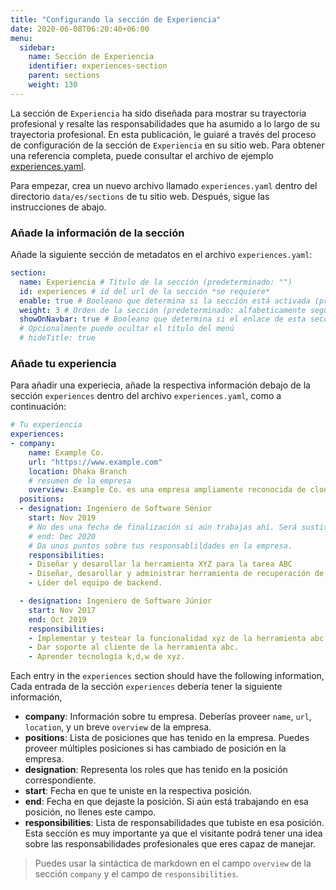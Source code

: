 ```yaml
---
title: "Configurando la sección de Experiencia"
date: 2020-06-08T06:20:40+06:00
menu:
  sidebar:
    name: Sección de Experiencia
    identifier: experiences-section
    parent: sections
    weight: 130
---
```


La sección de `Experiencia` ha sido diseñada para mostrar su trayectoria profesional y resalte las responsabilidades que ha asumido a lo largo de su trayectoria profesional. En esta publicación, le guiaré a través del proceso de configuración de la sección de `Experiencia` en su sitio web. Para obtener una referencia completa, puede consultar el archivo de ejemplo [experiences.yaml](https://github.com/hugo-toha/hugo-toha.github.io/blob/main/data/en/sections/experiences.yaml).

Para empezar, crea un nuevo archivo llamado `experiences.yaml` dentro del directorio `data/es/sections` de tu sitio web. Después, sigue las instrucciones de abajo.

### Añade la información de la sección

Añade la siguiente sección de metadatos en el archivo `experiences.yaml`:

```yaml
section:
  name: Experiencia # Título de la sección (predeterminado: "")
  id: experiences # id del url de la sección *se requiere*
  enable: true # Booleano que determina si la sección está activada (predeterminado: false)
  weight: 3 # Orden de la sección (predeterminado: alfabeticamente seguida del peso)
  showOnNavbar: true # Booleano que determina si el enlace de esta sección debe aparecer en la barra de navegación
  # Opcionalmente puede ocultar el título del menú
  # hideTitle: true
```


### Añade tu experiencia

Para añadir una experiecia, añade la respectiva información debajo de la sección `experiences` dentro del archivo `experiences.yaml`, como a continuación:

```yaml
# Tu experiencia
experiences:
- company:
    name: Example Co.
    url: "https://www.example.com"
    location: Dhaka Branch
    # resumen de la empresa
    overview: Example Co. es una empresa ampliamente reconocida de cloud-native development. Crea herramientas para Kubernetes.
  positions:
  - designation: Ingeniero de Software Sénior
    start: Nov 2019
    # No des una fecha de finalización si aún trabajas ahí. Será sustituida "Presente"
    # end: Dec 2020
    # Da unos puntos sobre tus responsablildades en la empresa.
    responsibilities:
    - Diseñar y desarollar la herramienta XYZ para la tarea ABC
    - Diseñar, desarollar y administrar herramienta de recuperación de desastres [Xtool](https://www.example.com) que hace copias de seguridad de volúmenes de Kubernetes, Bases de Datos y definición de recursos del clúster.
    - Líder del equipo de backend.

  - designation: Ingeniero de Software Júnior
    start: Nov 2017
    end: Oct 2019
    responsibilities:
    - Implementar y testear la funcionalidad xyz de la herramienta abc.
    - Dar soporte al cliente de la herramienta abc.
    - Aprender tecnología k,d,w de xyz.
```

Each entry in the `experiences` section should have the following information,
Cada entrada de la sección `experiences` debería tener la siguiente información,

- **company**: Información sobre tu empresa. Deberías proveer `name`, `url`, `location`, y un breve `overview` de la empresa.
- **positions**: Lista de posiciones que has tenido en la empresa. Puedes proveer múltiples posiciones si has cambiado de posición en la empresa.
- **designation**: Representa los roles que has tenido en la posición correspondiente.
- **start**: Fecha en que te uniste en la respectiva posición.
- **end**: Fecha en que dejaste la posición. Si aún está trabajando en esa posición, no llenes este campo.
- **responsibilities**: Lista de responsabilidades que tubiste en esa posición. Esta sección es muy importante ya que el visitante podrá tener una idea sobre las responsabilidades profesionales que eres capaz de manejar.

> Puedes usar la sintáctica de markdown en el campo `overview` de la sección `company` y el campo de `responsibilities`.

<!-- {{< vs 2 >}}

La siguiente imagen muestra como se distribuye el contenido de `experiences.yaml` de la sección de `Experiencia`.

{{< img src="images/experiences.png" >}} -->
